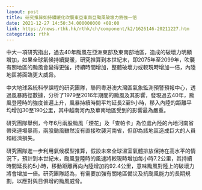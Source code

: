 ```yaml
---
layout: post
title: 研究推算如持續暖化吹襲東亞東南亞颱風破壞力將強一倍
date: 2021-12-27 14:50:34.000000000 +08:00
link: https://news.rthk.hk/rthk/ch/component/k2/1626146-20211227.htm
categories: rthk
---
```


中大一項研究指出，過去40年颱風在亞洲東部及東南部地區，造成的破壞力明顯增加，如果全球氣候持續變暖，研究推算到本世紀末，即2075年至2099年，吹襲有關地區的颱風會變得更強，持續時間增加，整體破壞力或較現時增加一倍，內陸地區將面臨更大威脅。

中大地球系統科學課程的研究團隊，聯同粵港澳大灣區氣象監測預警預報中心，透過風暴路徑數據，分析了1979至2016年期間的颱風及其影響，發現過去40年，颱風登陸時的強度普遍上升，風暴持續時間平均延長2至9小時，移入內陸的距離平均增加30至190公里，其中越南河內及華南地區受到的影響最為嚴重。

研究團隊舉例，今年6月兩股颱風「煙花」及「查帕卡」為位處內陸的內地河南省帶來連場暴雨，兩股颱風雖然沒有直接吹襲河南省，但卻為該地區造成巨大的人員和經濟損失。

研究團隊進一步利用氣候模型推算，假設未來全球溫室氣體排放保持在高水平的情況下，預計到本世紀末，颱風登陸時的風速將較現時增加每小時7.2公里，其持續時間延長約5小時，移動距離再向內陸增加約92.4公里，意味颱風對陸上的破壞力將會增加一倍。研究團隊認為，有需要加強有關地區備災及抗颱風能力的長期規劃，以應對與日俱增的颱風威脅。
